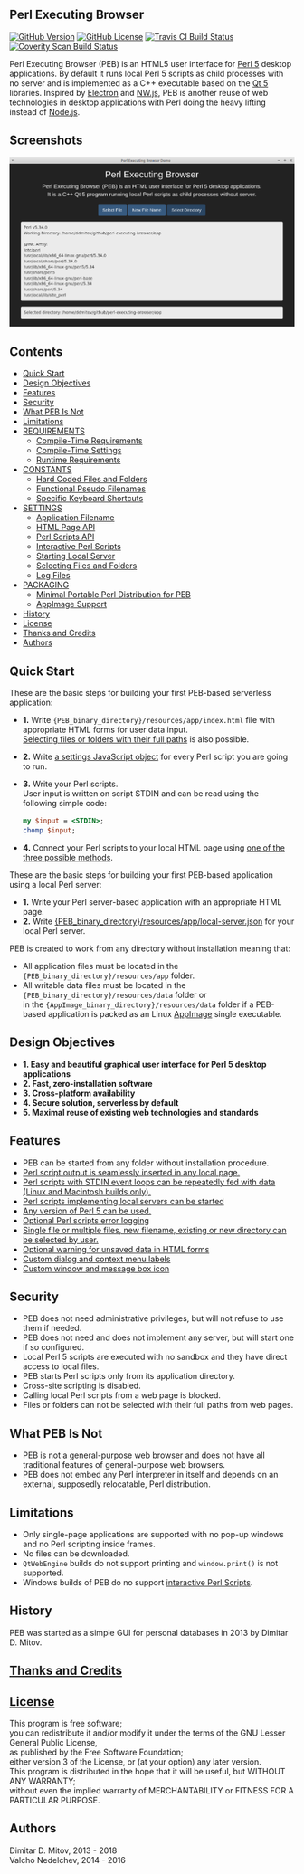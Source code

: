 Perl Executing Browser
--------------------------------------------------------------------------------

[![GitHub Version](https://img.shields.io/github/release/ddmitov/perl-executing-browser.svg)](https://github.com/ddmitov/perl-executing-browser/releases)
[![GitHub License](http://img.shields.io/badge/License-LGPL%20v3-blue.svg)](./LICENSE.md)
[![Travis CI Build Status](https://travis-ci.org/ddmitov/perl-executing-browser.svg?branch=master)](https://travis-ci.org/ddmitov/perl-executing-browser)
[![Coverity Scan Build Status](https://scan.coverity.com/projects/11334/badge.svg)](https://scan.coverity.com/projects/ddmitov-perl-executing-browser)  

Perl Executing Browser (PEB) is an HTML5 user interface for [Perl 5](https://www.perl.org/) desktop applications. By default it runs local Perl 5 scripts as child processes with no server and is implemented as a C++ executable based on the [Qt 5](https://www.qt.io/) libraries. Inspired by [Electron](http://electron.atom.io/) and [NW.js](http://nwjs.io/), PEB is another reuse of web technologies in desktop applications with Perl doing the heavy lifting instead of [Node.js](https://nodejs.org/en/).

## Screenshots

![PEB Screenshot](https://github.com/ddmitov/perl-executing-browser/raw/master/doc/screenshot.png "PEB Screenshot")  

## Contents
* [Quick Start](#quick-start)
* [Design Objectives](#design-objectives)
* [Features](#features)
* [Security](#security)
* [What PEB Is Not](#what-peb-is-not)
* [Limitations](#limitations)
* [REQUIREMENTS](./doc/REQUIREMENTS.md)
  * [Compile-Time Requirements](./doc/REQUIREMENTS.md#compile-time-requirements)
  * [Compile-Time Settings](./doc/REQUIREMENTS.md#compile-time-settings)
  * [Runtime Requirements](./doc/REQUIREMENTS.md#runtime-requirements)
* [CONSTANTS](./doc/CONSTANTS.md)
  * [Hard Coded Files and Folders](./doc/CONSTANTS.md#hard-coded-files-and-folders)
  * [Functional Pseudo Filenames](./doc/CONSTANTS.md#functional-pseudo-filenames)
  * [Specific Keyboard Shortcuts](./doc/CONSTANTS.md#specific-keyboard-shortcuts)
* [SETTINGS](./doc/SETTINGS.md)
  * [Application Filename](./doc/SETTINGS.md#application-filename)
  * [HTML Page API](./doc/SETTINGS.md#html-page-api)
  * [Perl Scripts API](./doc/SETTINGS.md#perl-scripts-api)
  * [Interactive Perl Scripts](./doc/SETTINGS.md#interactive-perl-scripts)
  * [Starting Local Server](./doc/SETTINGS.md#starting-local-server)
  * [Selecting Files and Folders](./doc/SETTINGS.md#selecting-files-and-folders)
  * [Log Files](./doc/SETTINGS.md#log-files)
* [PACKAGING](./doc/PACKAGING.md)
  * [Minimal Portable Perl Distribution for PEB](./doc/PACKAGING.md#minimal-portable-perl-distribution-for-peb)
  * [AppImage Support](./doc/PACKAGING.md#appimage-support)
* [History](#history)
* [License](./LICENSE.md)
* [Thanks and Credits](./doc/CREDITS.md)
* [Authors](#authors)

## Quick Start
These are the basic steps for building your first PEB-based serverless application:  

* **1.** Write ``{PEB_binary_directory}/resources/app/index.html`` file with appropriate HTML forms for user data input.  
  [Selecting files or folders with their full paths](./doc/SETTINGS.md#selecting-files-and-folders) is also possible.
* **2.** Write [a settings JavaScript object](./doc/SETTINGS.md#perl-scripts-api) for every Perl script you are going to run.
* **3.** Write your Perl scripts.  
  User input is written on script STDIN and can be read using the following simple code:  

  ```perl
  my $input = <STDIN>;
  chomp $input;
  ```

* **4.** Connect your Perl scripts to your local HTML page using [one of the three possible methods](./doc/SETTINGS.md#perl-scripts-api).  

These are the basic steps for building your first PEB-based application using a local Perl server:  

* **1.** Write your Perl server-based application with an appropriate HTML page.  
* **2.** Write [{PEB_binary_directory}/resources/app/local-server.json](./doc/SETTINGS.md#starting-local-server) for your local Perl server.  

PEB is created to work from any directory without installation meaning that:
* All application files must be located in the ``{PEB_binary_directory}/resources/app`` folder.
* All writable data files must be located in the ``{PEB_binary_directory}/resources/data`` folder or  
  in the ``{AppImage_binary_directory}/resources/data`` folder if a PEB-based application is packed as an Linux [AppImage](https://appimage.org/) single executable.

## Design Objectives
* **1. Easy and beautiful graphical user interface for Perl 5 desktop applications**  
* **2. Fast, zero-installation software**  
* **3. Cross-platform availability**  
* **4. Secure solution, serverless by default**  
* **5. Maximal reuse of existing web technologies and standards**

## Features
* PEB can be started from any folder without installation procedure.
* [Perl script output is seamlessly inserted in any local page.](./doc/SETTINGS.md#perl-scripts-api)
* [Perl scripts with STDIN event loops can be repeatedly fed with data (Linux and Macintosh builds only).](./doc/SETTINGS.md#interactive-perl-scripts)
* [Perl scripts implementing local servers can be started](./doc/SETTINGS.md#starting-local-server)
* [Any version of Perl 5 can be used.](./doc/REQUIREMENTS.md#runtime-requirements)
* [Optional Perl scripts error logging](./doc/SETTINGS.md#log-files)
* [Single file or multiple files, new filename, existing or new directory can be selected by user.](./doc/SETTINGS.md#selecting-files-and-folders)  
* [Optional warning for unsaved data in HTML forms](./doc/SETTINGS.md#html-page-api)
* [Custom dialog and context menu labels](./doc/SETTINGS.md#html-page-api)
* [Custom window and message box icon](./doc/CONSTANTS.md#icon)

## Security
* PEB does not need administrative privileges, but will not refuse to use them if needed.
* PEB does not need and does not implement any server, but will start one if so configured.  
* Local Perl 5 scripts are executed with no sandbox and they have direct access to local files.
* PEB starts Perl scripts only from its application directory.
* Cross-site scripting is disabled.
* Calling local Perl scripts from a web page is blocked.
* Files or folders can not be selected with their full paths from web pages.

## What PEB Is Not
* PEB is not a general-purpose web browser and does not have all traditional features of general-purpose web browsers.
* PEB does not embed any Perl interpreter in itself and depends on an external, supposedly relocatable, Perl distribution.

## Limitations
* Only single-page applications are supported with no pop-up windows and no Perl scripting inside frames.
* No files can be downloaded.
* ``QtWebEngine`` builds do not support printing and ``window.print()`` is not supported.
* Windows builds of PEB do no support [interactive Perl Scripts](./doc/SETTINGS.md#interactive-perl-scripts).

## History
PEB was started as a simple GUI for personal databases in 2013 by Dimitar D. Mitov.

## [Thanks and Credits](./doc/CREDITS.md)

## [License](./LICENSE.md)
This program is free software;  
you can redistribute it and/or modify it under the terms of the GNU Lesser General Public License,  
as published by the Free Software Foundation;  
either version 3 of the License, or (at your option) any later version.  
This program is distributed in the hope that it will be useful, but WITHOUT ANY WARRANTY;  
without even the implied warranty of MERCHANTABILITY or FITNESS FOR A PARTICULAR PURPOSE.

## Authors
Dimitar D. Mitov, 2013 - 2018  
Valcho Nedelchev, 2014 - 2016  
